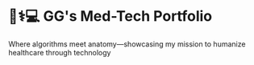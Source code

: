 # 👩⚕️💻 GG's Med-Tech Portfolio
Where algorithms meet anatomy—showcasing my mission to humanize healthcare through technology






